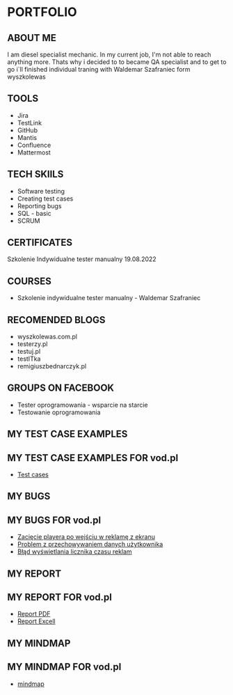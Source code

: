 # PORTFOLIO
## ABOUT ME
I am diesel specialist mechanic. In my current job, I'm not able to reach anything more. Thats why i decided to to became QA specialist and to get to go i`ll finished individual traning with Waldemar Szafraniec form wyszkolewas
## TOOLS
* Jira
* TestLink
* GitHub
* Mantis
* Confluence
* Mattermost
## TECH SKIILS
* Software testing
* Creating test cases
* Reporting bugs
* SQL - basic
* SCRUM
## CERTIFICATES
Szkolenie Indywidualne tester manualny 19.08.2022
## COURSES
* Szkolenie indywidualne tester manualny - Waldemar Szafraniec
## RECOMENDED BLOGS
* wyszkolewas.com.pl
* testerzy.pl
* testuj.pl
* testITka
* remigiuszbednarczyk.pl
## GROUPS ON FACEBOOK
* Tester oprogramowania - wsparcie na starcie
* Testowanie oprogramowania
## MY TEST CASE EXAMPLES 
## MY TEST CASE EXAMPLES FOR vod.pl
* [Test cases](https://drive.google.com/file/d/1fL9A27F7Fp-HWYyP-yTgvamjFeeQVNy9/view?usp=sharing)
## MY BUGS
## MY BUGS FOR vod.pl
* [Zacięcie playera po wejściu w reklamę z ekranu](https://docs.google.com/document/d/18PMY7g7mPeT5UpZHOlH7fJax_OAYeNCo/edit?usp=sharing&ouid=115077684222762408310&rtpof=true&sd=true)
* [Problem z przechowywaniem danych użytkownika](https://docs.google.com/document/d/1nd14emOe9w37Ovnm34ojzy1cuTPU_gbN/edit?usp=sharing&ouid=115077684222762408310&rtpof=true&sd=true)
* [Błąd wyświetlania licznika czasu reklam](https://docs.google.com/document/d/1e0jc7sZ47STAqfBFOdm21dIxUzQucetU/edit?usp=sharing&ouid=115077684222762408310&rtpof=true&sd=true)

## MY REPORT
## MY REPORT FOR vod.pl
* [Report PDF](https://drive.google.com/file/d/1f9gUHYPqiisYdU3ipoRWX2zsPXybOxi8/view?usp=sharing)
* [Report Excell](https://docs.google.com/spreadsheets/d/1PhBe6THzEaUOPkWvcETtkkbzE3HEV-Ha/edit?usp=sharing&ouid=115077684222762408310&rtpof=true&sd=true)

## MY MINDMAP
## MY MINDMAP FOR vod.pl
* [mindmap](https://drive.google.com/file/d/1ClIL5qldV-Wgcu7gFvpEIPc34nKSByps/view?usp=sharing)
